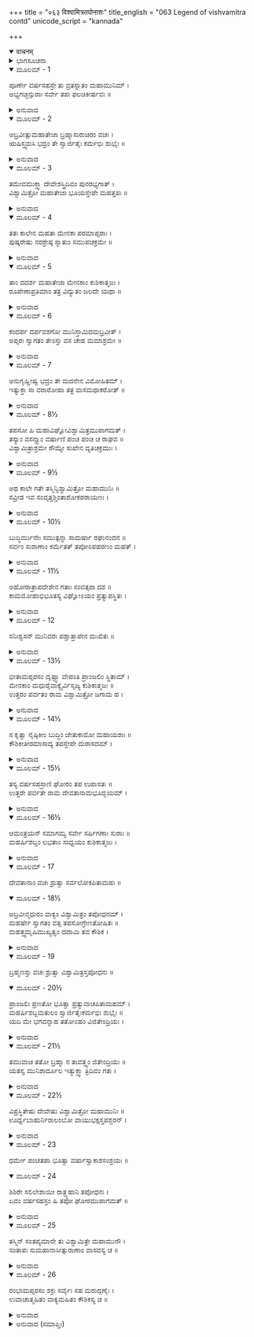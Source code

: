 +++
title = "०६३ विश्वामित्रतपोनाशः"
title_english = "063 Legend of vishvamitra contd"
unicode_script = "kannada"

+++
<details open><summary>वाचनम्</summary>

<div class="audioEmbed"  caption="श्रीराम-हरिसीताराममूर्ति-घनपाठिभ्यां वचनम्" src="https://archive.org/download/Ramayana-recitation-Sriram-harisItArAmamUrti-Ghanapaati-v2/Kanda_1/Kanda_1_BK-063-Vishvamithra_Thapobhamgaha.mp3"></div>
</details>



<details><summary>ಭಾಗಸೂಚನಾ</summary>

ತಪಸ್ಸಿನ ಫಲವಾಗಿ ವಿಶ್ವಾಮಿತ್ರರಿಗೆ ಋಷಿತ್ವ-ಮಹರ್ಷಿತ್ವ ಪ್ರಾಪ್ತಿ, ಮೇನಕೆಯಿಂದ ಅವರ ತಪೋಭಂಗ, ಬ್ರಹ್ಮರ್ಷಿಗಳಾಗಲು ಘೋರವಾದ ತಪಸ್ಸು
</details>

<details open><summary>ಮೂಲಮ್ - 1</summary>

ಪೂರ್ಣೇ ವರ್ಷಸಹಸ್ರೇ ತು ವ್ರತಸ್ನಾತಂ ಮಹಾಮುನಿಮ್ ।  
ಅಭ್ಯಗಚ್ಛನ್ಸುರಾಃ ಸರ್ವೇ ತಪಃ ಫಲಚಿಕೀರ್ಷವಃ ॥
</details>

<details><summary>ಅನುವಾದ</summary>

(ಶತಾನಂದರು ಹೇಳುತ್ತಿದ್ದಾರೆ - ಶ್ರೀ ರಾಮಾ!) ಒಂದು ಸಾವಿರ ವರ್ಷ ಪೂರ್ಣವಾದಾಗ ವಿಶ್ವಾಮಿತ್ರರು ವ್ರತ ಸ್ನಾನ ಮಾಡಿದರು. ವ್ರತ ಸಮಾಪ್ತಿಯಾದಾಗ ಬ್ರಹ್ಮಾದಿ ಸಮಸ್ತ ದೇವತೆಗಳು ತಪಸ್ಸಿನ ಫಲವನ್ನು ಕೊಡಲು ಅಲ್ಲಿಗೆ ಬಂದರು.॥1॥
</details>

<details open><summary>ಮೂಲಮ್ - 2</summary>

ಅಬ್ರವೀತ್ಸುಮಹಾತೇಜಾ ಬ್ರಹ್ಮಾಸುರುಚಿರಂ ವಚಃ ।  
ಋಷಿಸ್ತ್ವಮಸಿ ಭದ್ರಂ ತೇ ಸ್ವಾರ್ಜಿತೈಃ ಕರ್ಮಭಿಃ ಶುಭೈಃ ॥
</details>

<details><summary>ಅನುವಾದ</summary>

ಆಗ ಮಹಾತೇಜಸ್ವೀ ಬ್ರಹ್ಮದೇವರು ಮಧುರವಾಣಿಯಿಂದ - ಮುನಿಯೇ! ನಿನಗೆ ಮಂಗಳವಾಗಲಿ. ಈಗ ನೀನು ಗಳಿಸಿದ ಶುಭ ಕರ್ಮಗಳ ಪ್ರಭಾವದಿಂದ ಋಷಿಯಾದೆ.॥2॥
</details>

<details open><summary>ಮೂಲಮ್ - 3</summary>

ತಮೇವಮುಕ್ತ್ವಾ ದೇವೇಶಸ್ತ್ರಿದಿವಂ ಪುನರಭ್ಯಗಾತ್ ।  
ವಿಶ್ವಾಮಿತ್ರೋ ಮಹಾತೇಜಾ ಭೂಯಸ್ತೇಪೇ ಮಹತ್ತಪಃ ॥
</details>

<details><summary>ಅನುವಾದ</summary>

ವಿಶ್ವಾಮಿತ್ರರಲ್ಲಿ ಹೀಗೆ ಹೇಳಿ ದೇವೇಶ್ವರ ಬ್ರಹ್ಮದೇವರು ತಮ್ಮ ಲೋಕಕ್ಕೆ ತೆರಳಿದರು. ಇತ್ತ ಮಹಾತೇಜಸ್ವೀ ಮುನಿಗಳು ಪುನಃ ಭಾರೀ ತಪಸ್ಸಿಗೆ ತೊಡಗಿದರು.॥3॥
</details>

<details open><summary>ಮೂಲಮ್ - 4</summary>

ತತಃ ಕಾಲೇನ ಮಹತಾ ಮೇನಕಾ ಪರಮಾಪ್ಸರಾಃ ।  
ಪುಷ್ಕರೇಷು ನರಶ್ರೇಷ್ಠ ಸ್ನಾತುಂ ಸಮುಪಚಕ್ರಮೇ ॥
</details>

<details><summary>ಅನುವಾದ</summary>

ನರಶ್ರೇಷ್ಠನೇ! ಅನಂತರ ಬಹಳ ಸಮಯ ಕಳೆದಾಗ ಪರಮಸುಂದರೀ ಅಪ್ಸರೆ ಮೇನಕೆಯು ಪುಷ್ಕರಕ್ಕೆ ಬಂದು ಅಲ್ಲಿ ಸ್ನಾನಮಾಡಲು ಸಿದ್ಧಳಾದಳು.॥4॥
</details>

<details open><summary>ಮೂಲಮ್ - 5</summary>

ತಾಂ ದದರ್ಶ ಮಹಾತೇಜಾ ಮೇನಕಾಂ ಕುಶಿಕಾತ್ಮಜಃ ।  
ರೂಪೇಣಾಪ್ರತಿಮಾಂ ತತ್ರ ವಿದ್ಯುತಂ ಜಲದೇ ಯಥಾ ॥
</details>

<details><summary>ಅನುವಾದ</summary>

ಮಹಾತೇಜಸ್ವೀ ಕುಶಿಕನಂದನ ವಿಶ್ವಾಮಿತ್ರರು ಅಲ್ಲಿ ಆ ಮೇನಕೆಯನ್ನು ನೋಡಿದರು. ಆಕೆಯು ಅತುಲವಾದ ರೂಪ ಲಾವಣ್ಯದಿಂದ ಮೋಡಗಳಲ್ಲಿನ ವಿದ್ಯುಲ್ಲತೆಯಂತೆ ಆ ಪುಷ್ಕರ ಜಲದಲ್ಲಿ ಶೋಭಿಸುತ್ತಿದ್ದಳು.॥5॥
</details>

<details open><summary>ಮೂಲಮ್ - 6</summary>

ಕಂದರ್ಪ ದರ್ಪವಶಗೋ ಮುನಿಸ್ತಾಮಿದಮಬ್ರವೀತ್ ।  
ಅಪ್ಸರಃ ಸ್ವಾಗತಂ ತೇಽಸ್ತು ವಸ ಚೇಹ ಮಮಾಶ್ರಮೇ ॥
</details>

<details><summary>ಅನುವಾದ</summary>

ಆಕೆಯನ್ನು ನೋಡಿ ಮುನಿಯು ಕಾಮಪರವಶರಾದರು ಹಾಗೂ ಆಕೆಯಲ್ಲಿ ಹೇಳಿದರು ಅಪ್ಸರಾ! ನಿನಗೆ ಸ್ವಾಗತವಿರಲಿ. ನೀನು ನನ್ನ ಈ ಆಶ್ರಮದಲ್ಲೇ ವಾಸಿಸು.॥6॥
</details>

<details open><summary>ಮೂಲಮ್ - 7</summary>

ಅನುಗೃಹ್ಣೀಷ್ವ ಭದ್ರಂ ತೇ ಮದನೇನ ವಿಮೋಹಿತಮ್ ।  
ಇತ್ಯುಕ್ತಾ ಸಾ ವರಾರೋಹಾ ತತ್ರ ವಾಸಮಥಾಕರೋತ್ ॥
</details>

<details><summary>ಅನುವಾದ</summary>

ನಿನಗೆ ಒಳ್ಳೆಯದಾಗಲಿ ನಾನು ಕಾಮದಿಂದ ಮೋಹಿತನಾಗಿರುವೆನು. ನನ್ನ ಮೇಲೆ ದಯೆತೋರು. ಅವರು ಹೀಗೆ ಹೇಳಿದಾಗ ಸುಂದರಿಯಾದ ಮೇನಕೆಯು ಅಲ್ಲೇ ಇರತೊಡಗಿದಳು.॥7॥
</details>

<details open><summary>ಮೂಲಮ್ - 8½</summary>

ತಪಸೋ ಹಿ ಮಹಾವಿಘ್ನೋವಿಶ್ವಾಮಿತ್ರಮುಪಾಗಮತ್ ।  
ತಸ್ಯಾಂ ವಸನ್ತ್ಯಾಂ ವರ್ಷಾಣಿ ಪಂಚ ಪಂಚ ಚ ರಾಘವ ॥  
ವಿಶ್ವಾಮಿತ್ರಾಶ್ರಮೇ ಸೌಮ್ಯೇ ಸುಖೇನ ವ್ಯತಿಚಕ್ರಮುಃ ।
</details>

<details><summary>ಅನುವಾದ</summary>

ಈ ಪ್ರಕಾರ ತಪಸ್ಸಿನ ದೊಡ್ಡ ವಿಘ್ನವು ವಿಶ್ವಾಮಿತ್ರರ ಬಳಿ ತಾನಾಗಿ ಉಪಸ್ಥಿತವಾಯಿತು. ರಘುನಂದನ! ಮೇನಕೆಯು ವಿಶ್ವಾಮಿತ್ರರ ಆ ಸೌಮ್ಯ ಆಶ್ರಮದಲ್ಲಿ ಇರುತ್ತಾ ಹತ್ತು ವರ್ಷಗಳು ಸುಖವಾಗಿ ಕಳೆದವು.॥8½॥
</details>

<details open><summary>ಮೂಲಮ್ - 9½</summary>

ಅಥ ಕಾಲೇ ಗತೇ ತಸ್ಮಿನ್ವಿಶ್ವಾಮಿತ್ರೋ ಮಹಾಮುನಿಃ ॥  
ಸವ್ರೀಡ ಇವ ಸಂವೃತ್ತಶ್ಚಿಂತಾಶೋಕಪರಾಯಣಃ ।
</details>

<details><summary>ಅನುವಾದ</summary>

ಇಷ್ಟು ಸಮಯ ಕಳೆದುಹೋದಾಗ ಮಹಾಮುನಿ ವಿಶ್ವಾಮಿತ್ರರು ಲಜ್ಜಿತರಾಗಿ ಚಿಂತೆಯಲ್ಲಿ ಮುಳುಗಿದರು.॥9½॥
</details>

<details open><summary>ಮೂಲಮ್ - 10½</summary>

ಬುದ್ಧಿರ್ಮುನೇಃ ಸಮುತ್ಪನ್ನಾ ಸಾಮರ್ಷಾ ರಘುನಂದನ ॥  
ಸರ್ವಂ ಸುರಾಣಾಂ ಕರ್ಮೆತತ್ ತಪೋಽಪಹರಣಂ ಮಹತ್ ।
</details>

<details><summary>ಅನುವಾದ</summary>

ರಘುನಂದನ! ಇದೆಲ್ಲವೂ ದೇವತೆಗಳ ಷಡ್ಯಂತ್ರವಾಗಿದೆ ಎಂದು ಮುನಿಯು ರೋಷಗೊಂಡು ಮನಸ್ಸಿನಲ್ಲಿ ಅಂದುಕೊಂಡರು. ಅವರು ನನ್ನ ತಪಸ್ಸನ್ನು ಅಪಹರಿಸಲು ಈ ಮಹತ್ತಾದ ಪ್ರಯತ್ನಮಾಡಿರುವರು.॥10½॥
</details>

<details open><summary>ಮೂಲಮ್ - 11½</summary>

ಅಹೋರಾತ್ರಾಪದೇಶೇನ ಗತಾಃ ಸಂವತ್ಸರಾ ದಶ ॥  
ಕಾಮಮೋಹಾಭಿಭೂತಸ್ಯ ವಿಘ್ನೋಽಯಂ ಪ್ರತ್ಯುಪಸ್ಥಿತಃ ।
</details>

<details><summary>ಅನುವಾದ</summary>

ನಾನು ಕಾಮಜನಿತ ಮೋಹದಿಂದ ಹೀಗೆ ಆಕ್ರಾಂತನಾಗಿ ಹತ್ತು ವರ್ಷಗಳು ಒಂದು ರಾತ್ರೆಯಂತೆ ಕಳೆದುಹೋದವು. ಇದು ನನ್ನ ತಪಸ್ಸಿನಲ್ಲಿ ಬಹಳ ದೊಡ್ಡ ವಿಘ್ನ ಉಪಸ್ಥಿತವಾಯಿತು.॥11½॥
</details>

<details open><summary>ಮೂಲಮ್ - 12</summary>

ಸನಿಃಶ್ವಸನ್ ಮುನಿವರಃ ಪಶ್ಚಾತ್ತಾಪೇನ ದುಃಖಿತಃ ॥
</details>

<details><summary>ಅನುವಾದ</summary>

ಹೀಗೆ ವಿಚಾರಮಾಡುತ್ತಾ ಮುನಿವರ ವಿಶ್ವಾಮಿತ್ರರು ನಿಟ್ಟುಸಿರುಬಿಡುತ್ತಾ ಪಶ್ಚಾತ್ತಾಪದಿಂದ ದುಃಖಿತರಾದರು.॥12॥
</details>

<details open><summary>ಮೂಲಮ್ - 13½</summary>

ಭೀತಾಮಪ್ಸರಸಂ ದೃಷ್ಟ್ವಾ ವೇಪಂತಿ ಪ್ರಾಂಜಲಿಂ ಸ್ಥಿತಾಮ್ ।  
ಮೇನಕಾಂ ಮಧುರೈವಾಕ್ಯೈರ್ವಿಸೃಜ್ಯ ಕುಶಿಕಾತ್ಮಜಃ ॥  
ಉತ್ತರಂ ಪರ್ವತಂ ರಾಮ ವಿಶ್ವಾಮಿತ್ರೋ ಜಗಾಮ ಹ ।
</details>

<details><summary>ಅನುವಾದ</summary>

ಆಗ ಅಪ್ಸರೆ ಮೇನಕೆಯು ಭಯಗೊಂಡು ಗಡ-ಗಡ ನಡುಗುತ್ತಾ ಕೈಮುಗಿದುಕೊಂಡು ಅವರ ಮುಂದೆ ನಿಂತುಕೊಂಡಳು. ಆಕೆಯ ಕಡೆಗೆ ನೋಡಿ ಕುಶಿಕನಂದನ ವಿಶ್ವಾಮಿತ್ರರು ಮಧುರ ಮಾತುಗಳಿಂದ ಆಕೆಯನ್ನು ಬೀಳ್ಕೊಟ್ಟು ತಾನು ಉತ್ತರದ ಹಿಮಾಲಯಕ್ಕೆ ಹೊರಟುಹೋದರು.॥13½॥
</details>

<details open><summary>ಮೂಲಮ್ - 14½</summary>

ಸ ಕೃತ್ವಾ ನೈಷ್ಠಿಕೀಂ ಬುದ್ಧಿಂ ಜೇತುಕಾಮೋ ಮಹಾಯಶಾಃ ॥  
ಕೌಶಿಕೀತೀರಮಾಸಾದ್ಯ ತಪಸ್ತೇಪೇ ದುರಾಸದಮ್ ।
</details>

<details><summary>ಅನುವಾದ</summary>

ಅಲ್ಲಿ ಆ ಮಹಾಯಶಸ್ವೀ ಮುನಿಯು ನಿಶ್ಚಯಾತ್ಮಿಕಾ ಬುದ್ಧಿಯನ್ನು ಆಶ್ರಯಿಸಿ, ಕಾಮದೇವನನ್ನು ಗೆಲ್ಲಲು ಕೌಶಿಕೀ ನದಿಯ ತೀರದಲ್ಲಿ ದುರ್ಜಯವಾದ ತಪಸ್ಸನ್ನು ಪ್ರಾರಂಭಿಸಿದರು.॥14½॥
</details>

<details open><summary>ಮೂಲಮ್ - 15½</summary>

ತಸ್ಯ ವರ್ಷಸಹಸ್ರಾಣಿ ಘೋರಂ ತಪ ಉಪಾಸತಃ ॥  
ಉತ್ತರೇ ಪರ್ವತೇ ರಾಮ ದೇವತಾನಾಮಭೂದ್ಭಯಮ್ ।
</details>

<details><summary>ಅನುವಾದ</summary>

ಶ್ರೀರಾಮಾ! ಆ ಉತ್ತರ ಪರ್ವತದಲ್ಲಿ ಒಂದು ಸಾವಿರ ವರ್ಷಗಳವರೆಗೆ ಘೋರ ತಪಸ್ಸಿನಲ್ಲಿ ತೊಡಗಿದ ವಿಶ್ವಾಮಿತ್ರರಿಂದ ದೇವತೆಗಳಿಗೆ ಬಹಳ ಭಯವುಂಟಾಯಿತು.॥15½॥
</details>

<details open><summary>ಮೂಲಮ್ - 16½</summary>

ಆಮಂತ್ರಯನ್ ಸಮಾಗಮ್ಯ ಸರ್ವೇ ಸರ್ಷಿಗಣಾಃ ಸುರಾಃ ॥  
ಮಹರ್ಷಿಶಬ್ದಂ ಲಭತಾಂ ಸಾಧ್ವಯಂ ಕುಶಿಕಾತ್ಮಜಃ ।
</details>

<details><summary>ಅನುವಾದ</summary>

ಎಲ್ಲ ದೇವತೆಗಳು ಮತ್ತು ಋಷಿಗಳು ಸೇರಿ ಪರಸ್ಪರ ವಿಚಾರ ಮಾಡತೊಡಗಿದರು. ಈ ಕುಶಿಕನಂದನ ವಿಶ್ವಾಮಿತ್ರರು ಮಹರ್ಷಿ ಪದವಿ ಪಡೆಯಲಿ. ಇದೇ ಇವರಿಗಾಗಿ ಒಳ್ಳೆಯ ಮಾತಾಗಬಹುದು.॥16½॥
</details>

<details open><summary>ಮೂಲಮ್ - 17</summary>

ದೇವತಾನಾಂ ವಚಃ ಶ್ರುತ್ವಾ ಸರ್ವಲೋಕಪಿತಾಮಹಃ ॥
</details>

<details open><summary>ಮೂಲಮ್ - 18½</summary>

ಅಬ್ರವೀನ್ಮಧುರಂ ವಾಕ್ಯಂ ವಿಶ್ವಾಮಿತ್ರಂ ತಪೋಧನಮ್ ।  
ಮಹರ್ಷೇ ಸ್ವಾಗತಂ ವತ್ಸ ತಪಸೋಗ್ರೇಣತೋಷಿತಃ ॥  
ಮಹತ್ತ್ವಮೃಷಿಮುಖ್ಯತ್ವಂ ದದಾಮಿ ತವ ಕೌಶಿಕ ।
</details>

<details><summary>ಅನುವಾದ</summary>

ದೇವತೆಗಳ ಮಾತನ್ನು ಕೇಳಿ ಸರ್ವಲೋಕಪಿತಾಮಹ ಬ್ರಹದೇವರು ತಪೋಧನ ವಿಶ್ವಾಮಿತ್ರರ ಬಳಿಗೆ ಹೋಗಿ ಮಧುರವಾಗಿ ನುಡಿದರು - ಎಲೈ ಮಹರ್ಷಿಯೇ! ನಿನಗೆ ಸ್ವಾಗತವಿರಲಿ. ವತ್ಸ ಕೌಶಿಕನೇ! ನಿನ್ನ ಉಗ್ರತಪಸ್ಸಿನಿಂದ ನಾನು ಬಹಳ ಸಂತುಷ್ಟನಾಗಿರುವೆನು. ನಿನಗೆ ಮಹತ್ವ ಮತ್ತು ಋಷಿಗಳಲ್ಲಿ ಶ್ರೇಷ್ಠತೆಯನ್ನು ಕರುಣಿಸುತ್ತಿರುವೆನು.॥17-18½॥
</details>

<details open><summary>ಮೂಲಮ್ - 19</summary>

ಬ್ರಹ್ಮಣಸ್ತು ವಚಃ ಶ್ರುತ್ವಾ ವಿಶ್ವಾಮಿತ್ರಸ್ತಪೋಧನಃ ॥
</details>

<details open><summary>ಮೂಲಮ್ - 20½</summary>

ಪ್ರಾಂಜಲಿಃ ಪ್ರಣತೋ ಭೂತ್ವಾ ಪ್ರತ್ಯುವಾಚಪಿತಾಮಹಮ್ ।  
ಮಹರ್ಷಿಶಬ್ದಮತುಲಂ ಸ್ವಾರ್ಜಿತೈಃಕರ್ಮಭಿಃ ಶುಭೈಃ ॥  
ಯದಿ ಮೇ ಭಗವನ್ನಾಹ ತತೋಽಹಂ ವಿಜಿತೇಂದ್ರಿಯಃ ।
</details>

<details><summary>ಅನುವಾದ</summary>

ಬ್ರಹ್ಮದೇವರ ಈ ವಚನವನ್ನು ಕೇಳಿ ತಪೋಧನ ವಿಶ್ವಾಮಿತ್ರರು ಕೈಮುಗಿದುಕೊಂಡು ಪ್ರಣಾಮಗೈದು ಹೇಳಿದರು. ಭಗವಂತನೇ! ನಾನು ಗಳಿಸಿದ ಶುಭಕರ್ಮಗಳಿಂದ ನನಗೆ ನೀವು ಬ್ರಹ್ಮರ್ಷಿಯ ಅನುಪಮ ಪದವಿಯನ್ನು ಕರುಣಿಸಿದರೆ ನಾನು ನನ್ನನ್ನು ಜಿತೇಂದ್ರಿಯನೆಂದು ತಿಳಿಯುವೆನು.॥19-20½॥
</details>

<details open><summary>ಮೂಲಮ್ - 21½</summary>

ತಮುವಾಚ ತತೋ ಬ್ರಹ್ಮಾ ನ ತಾವತ್ತ್ವಂ ಜಿತೇಂದ್ರಿಯಃ ॥  
ಯತಸ್ವ ಮುನಿಶಾರ್ದೂಲ ಇತ್ಯುಕ್ತ್ವಾ ತ್ರಿದಿವಂ ಗತಃ ।
</details>

<details><summary>ಅನುವಾದ</summary>

ಆಗ ಬ್ರಹ್ಮದೇವರು ಹೇಳಿದರು-ಮುನಿಶ್ರೇಷ್ಠನೇ! ಈಗ ನೀನು ಜಿತೇಂದ್ರಿಯನಾಗಲಿಲ್ಲ. ಅದಕ್ಕಾಗಿ ಪ್ರಯತ್ನಿಸು. ಎಂದು ತಿಳಿಸಿ ಅವರು ಸ್ವರ್ಗಲೋಕಕ್ಕೆ ತೆರಳಿದರು.॥21½॥
</details>

<details open><summary>ಮೂಲಮ್ - 22½</summary>

ವಿಪ್ರಸ್ಥಿತೇಷು ದೇವೇಷು ವಿಶ್ವಾಮಿತ್ರೋ ಮಹಾಮುನಿಃ ॥  
ಊರ್ಧ್ವಬಾಹುರ್ನಿರಾಲಂಬೋ ವಾಯುಭಕ್ಷಸ್ತಪಶ್ಚರನ್ ।
</details>

<details><summary>ಅನುವಾದ</summary>

ದೇವತೆಗಳು ಹೊರಟುಹೋದ ಬಳಿಕ ಮಹಾಮುನಿ ವಿಶ್ವಾಮಿತ್ರರು ಪುನಃ ಘೋರ ತಪಸ್ಸನ್ನು ಪ್ರಾರಂಭಿಸಿದರು. ಅವರು ಎರಡೂ ಭುಜಗಳನ್ನು ಮೇಲಕ್ಕೆತ್ತಿ ಯಾವುದೇ ಆಧಾರವಿಲ್ಲದೆ ನಿಂತುಕೊಂಡು ಕೇವಲ ಗಾಳಿಯನ್ನೇ ಕುಡಿಯುತ್ತಾ ತಪಸ್ಸಿನಲ್ಲಿ ಮುಳುಗಿದರು.॥22½॥
</details>

<details open><summary>ಮೂಲಮ್ - 23</summary>

ಧರ್ಮೇ ಪಂಚತಪಾ ಭೂತ್ವಾ ವರ್ಷಾಸ್ವಾಕಾಶಸಂಶ್ರಯಃ ॥
</details>

<details open><summary>ಮೂಲಮ್ - 24</summary>

ಶಿಶಿರೇ ಸಲಿಲೇಶಾಯೀ ರಾತ್ರ್ಯಹಾನಿ ತಪೋಧನಃ ।  
ಏವಂ ವರ್ಷಸಹಸ್ರಂ ಹಿ ತಪೋ ಘೋರಮುಪಾಗಮತ್ ॥
</details>

<details><summary>ಅನುವಾದ</summary>

ಬೇಸಿಗೆಯಲ್ಲಿ ಪಂಚಾಗ್ನಿಗಳನ್ನು, ಸೇವಿಸುತ್ತಾ, ಮಳೆಗಾಲದಲ್ಲಿ ಬಯಲಿನಲ್ಲಿ ಇರುತ್ತಾ, ಚಳಿಗಾಲದಲ್ಲಿ ಹಗಲು ರಾತ್ರೆ ನೀರಿನಲ್ಲಿ ನಿಂತುಕೊಳ್ಳುತ್ತಿದ್ದರು. ಹೀಗೆ ಆ ತಪೋಧನರು ಒಂದು ಸಾವಿರ ವರ್ಷಗಳವರೆಗೆ ಘೋರ ತಪಸ್ಸು ಮಾಡಿದರು.॥23-24॥
</details>

<details open><summary>ಮೂಲಮ್ - 25</summary>

ತಸ್ಮಿನ್ ಸಂತಪ್ಯಮಾನೇ ತು ವಿಶ್ವಾಮಿತ್ರೇ ಮಹಾಮುನೌ ।  
ಸಂತಾಪಃ ಸುಮಹಾನಾಸೀತ್ಸುರಾಣಾಂ ವಾಸವಸ್ಯ ಚ ॥
</details>

<details><summary>ಅನುವಾದ</summary>

ಮಹಾಮುನಿ ವಿಶ್ವಾಮಿತ್ರರು ಇಂತಹ ಘೋರ ತಪಸ್ಸು ಮಾಡುತ್ತಿರುವಾಗ ದೇವತೆಗಳಲ್ಲಿ ಮತ್ತು ಇಂದ್ರನ ಮನಸ್ಸಿನಲ್ಲಿ ಭಾರೀ ಸಂತಾಪ ಉಂಟಾಯಿತು.॥25॥
</details>

<details open><summary>ಮೂಲಮ್ - 26</summary>

ರಂಭಾಮಪ್ಸರಸಂ ಶಕ್ರಃ ಸರ್ವೈಃ ಸಹ ಮರುದ್ಗಣೈಃ ।  
ಉವಾಚಾತ್ಮಹಿತಂ ವಾಕ್ಯಮಹಿತಂ ಕೌಶಿಕಸ್ಯ ಚ ॥
</details>

<details><summary>ಅನುವಾದ</summary>

ಸಮಸ್ತ ಮರುದ್ಗಣಗಳ ಸಹಿತ ಇಂದ್ರನು ಆಗ ರಂಭಾ ಅಪ್ಸರೆಯಲ್ಲಿ ತಮಗೆ ಹಿತಕರ ಹಾಗೂ ವಿಶ್ವಾಮಿತ್ರರಿಗೆ ಅಹಿತಕರವಾದ ಮಾತನ್ನು ಹೇಳಿದನು.॥26॥
</details>

<details><summary>ಅನುವಾದ (ಸಮಾಪ್ತಿಃ)</summary>

ವಾಲ್ಮೀಕಿ ವಿರಚಿತ ಆರ್ಷ ರಾಮಾಯಣ ಆದಿಕಾವ್ಯದ ಬಾಲಕಾಂಡದಲ್ಲಿ ಅರವತ್ತ ಮೂರನೆಯ ಸರ್ಗ ಪೂರ್ಣವಾಯಿತು.॥63॥
</details>
